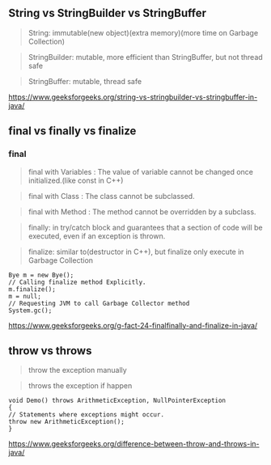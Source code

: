

## String vs StringBuilder vs StringBuffer
> String: immutable(new object)(extra memory)(more time on Garbage Collection)

> StringBuilder: mutable, more efficient than StringBuffer, but not thread safe

> StringBuffer: mutable, thread safe

https://www.geeksforgeeks.org/string-vs-stringbuilder-vs-stringbuffer-in-java/


## final vs finally vs finalize
### final
> final with Variables : The value of variable cannot be changed once initialized.(like const in C++)

> final with Class : The class cannot be subclassed.

> final with Method : The method cannot be overridden by a subclass.

> finally: in try/catch block and guarantees that a section of code will be executed, even if an exception is thrown.

> finalize: similar to(destructor in C++), but finalize only execute in Garbage Collection
```
Bye m = new Bye(); 
// Calling finalize method Explicitly. 
m.finalize(); 
m = null; 
// Requesting JVM to call Garbage Collector method 
System.gc(); 
```
https://www.geeksforgeeks.org/g-fact-24-finalfinally-and-finalize-in-java/
## throw vs throws
> throw the exception manually

>throws the exception if happen
```
void Demo() throws ArithmeticException, NullPointerException 
{ 
// Statements where exceptions might occur. 
throw new ArithmeticException(); 
} 
```
https://www.geeksforgeeks.org/difference-between-throw-and-throws-in-java/
